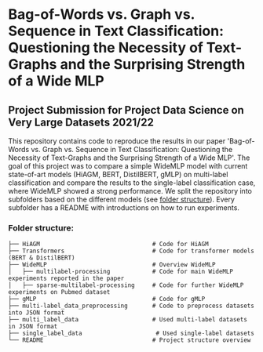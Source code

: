 # Bag-of-Words vs. Graph vs. Sequence in Text Classification: Questioning the Necessity of Text-Graphs and the Surprising Strength of a Wide MLP

## Project Submission for Project Data Science on Very Large Datasets 2021/22

This repository contains code to reproduce the results in our paper 'Bag-of-Words vs. Graph vs. Sequence in Text Classification: Questioning the Necessity of Text-Graphs and the Surprising Strength of a Wide MLP'. The goal of this project was to compare a simple WideMLP model with current state-of-art models (HiAGM, BERT, DistilBERT, gMLP) on multi-label classification and compare the results to the single-label classification case, where WideMLP showed a strong performance. We split the repository into subfolders based on the different models (see [folder structure](#folder-structure)). Every subfolder has a README with introductions on how to run experiments.

### Folder structure:
    ├── HiAGM                                # Code for HiAGM
    ├── Transformers                         # Code for transformer models (BERT & DistilBERT)
    ├── WideMLP                              # Overview WideMLP
    │   ├── multilabel-processing            # Code for main WideMLP experiments reported in the paper
    │   ├── sparse-multilabel-processing     # Code for further WideMLP experiments on Pubmed dataset
    ├── gMLP                                 # Code for gMLP
    ├── multi-label_data_preprocessing       # Code to preprocess datasets into JSON format     
    ├── multi_label_data                     # Used multi-label datasets in JSON format
    ├── single_label_data                     # Used single-label datasets
    └── README                               # Project structure overview
